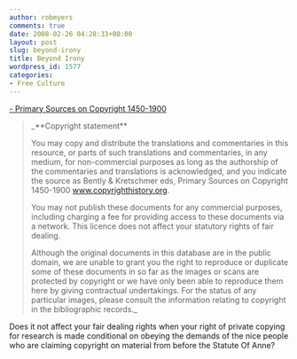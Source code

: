 ```yaml
---
author: robmyers
comments: true
date: 2008-02-26 04:28:33+00:00
layout: post
slug: beyond-irony
title: Beyond Irony
wordpress_id: 1577
categories:
- Free Culture
---
```


[- Primary Sources on Copyright 1450-1900](http://www.copyrighthistory.org/)  


<blockquote>_**Copyright statement**  
  
You may copy and distribute the translations and commentaries in this resource, or parts of such translations and commentaries, in any medium, for non-commercial purposes as long as the authorship of the commentaries and translations is acknowledged, and you indicate the source as Bently & Kretschmer eds, Primary Sources on Copyright 1450-1900 www.copyrighthistory.org.  
  
You may not publish these documents for any commercial purposes, including charging a fee for providing access to these documents via a network. This licence does not affect your statutory rights of fair dealing.  
  
Although the original documents in this database are in the public domain, we are unable to grant you the right to reproduce or duplicate some of these documents in so far as the images or scans are protected by copyright or we have only been able to reproduce them here by giving contractual undertakings. For the status of any particular images, please consult the information relating to copyright in the bibliographic records._</blockquote>

  
  
Does it not affect your fair dealing rights when your right of private copying for research is made conditional on obeying the demands of the nice people who are claiming copyright on material from before the Statute Of Anne?  


